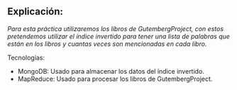 ## Explicación:
 *Para esta práctica utilizaremos los libros de GutembergProject, con estos
 pretendemos utilizar el índice invertido para tener una lista de palabras
 que están en los libros y cuantas veces son mencionadas en cada libro.*

 Tecnologías:
 * MongoDB: Usado para almacenar los datos del índice invertido.
 * MapReduce: Usado para procesar los libros de GutembergProject.
 
